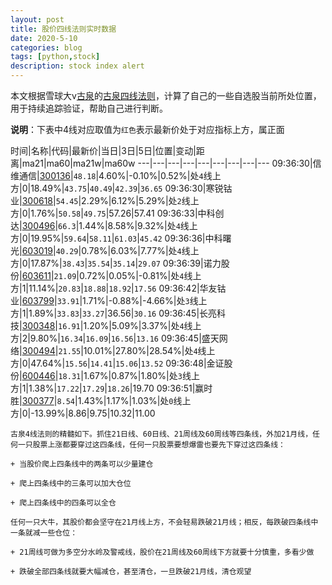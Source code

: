 ```yaml
---
layout: post
title: 股价四线法则实时数据
date: 2020-5-10
categories: blog
tags: [python,stock]
description: stock index alert
---
```



本文根据雪球大v[古泉](https://xueqiu.com/u/7148646888)的[古泉四线法则](https://xueqiu.com/7148646888/130498192)，计算了自己的一些自选股当前所处位置，用于持续追踪验证，帮助自己进行判断。

**说明**：下表中4线对应取值为`红色`表示最新价处于对应指标上方，属正面

时间|名称|代码|最新价|当日|3日|5日|位置|变动|距离|ma21|ma60|ma21w|ma60w
---|---|---|---|---|---|---|---|---
09:36:30|信维通信|[300136](https://xueqiu.com/S/SZ300136)|`48.18`|4.60%|-0.10%|0.52%|处`4`线上方|0|18.49%|`43.75`|`40.49`|`42.39`|`36.65`
09:36:30|寒锐钴业|[300618](https://xueqiu.com/S/SZ300618)|`54.45`|2.29%|6.12%|5.29%|处`2`线上方|0|1.76%|`50.58`|`49.75`|57.26|57.41
09:36:33|中科创达|[300496](https://xueqiu.com/S/SZ300496)|`66.3`|1.44%|8.58%|9.32%|处`4`线上方|0|19.95%|`59.64`|`58.11`|`61.03`|`45.42`
09:36:36|中科曙光|[603019](https://xueqiu.com/S/SH603019)|`40.29`|0.78%|6.03%|7.77%|处`4`线上方|0|17.87%|`38.43`|`35.54`|`35.14`|`29.07`
09:36:39|诺力股份|[603611](https://xueqiu.com/S/SH603611)|`21.09`|0.72%|0.05%|-0.81%|处`4`线上方|1|11.14%|`20.83`|`18.88`|`18.92`|`17.56`
09:36:42|华友钴业|[603799](https://xueqiu.com/S/SH603799)|`33.91`|1.71%|-0.88%|-4.66%|处`3`线上方|1|1.89%|`33.83`|`33.27`|36.56|`30.16`
09:36:45|长亮科技|[300348](https://xueqiu.com/S/SZ300348)|`16.91`|1.20%|5.09%|3.37%|处`4`线上方|2|9.80%|`16.34`|`16.09`|`16.56`|`13.16`
09:36:45|盛天网络|[300494](https://xueqiu.com/S/SZ300494)|`21.55`|10.01%|27.80%|28.54%|处`4`线上方|0|47.64%|`15.56`|`14.41`|`15.06`|`13.52`
09:36:48|金证股份|[600446](https://xueqiu.com/S/SH600446)|`18.31`|1.67%|0.87%|1.80%|处`3`线上方|1|1.38%|`17.22`|`17.29`|`18.26`|19.70
09:36:51|赢时胜|[300377](https://xueqiu.com/S/SZ300377)|`8.54`|1.43%|1.17%|1.03%|处`0`线上方|0|-13.99%|8.86|9.75|10.32|11.00

```
古泉4线法则的精髓如下。抓住21日线、60日线、21周线及60周线等四条线，外加21月线，任何一只股票上涨都要穿过这四条线，任何一只股票要想爆雷也要先下穿过这四条线：

+ 当股价爬上四条线中的两条可以少量建仓

+ 爬上四条线中的三条可以加大仓位

+ 爬上四条线中的四条可以全仓

任何一只大牛，其股价都会坚守在21月线上方，不会轻易跌破21月线；相反，每跌破四条线中一条就减一些仓位：

+ 21周线可做为多空分水岭及警戒线，股价在21周线及60周线下方就要十分慎重，多看少做

+ 跌破全部四条线就要大幅减仓，甚至清仓，一旦跌破21月线，清仓观望
```
